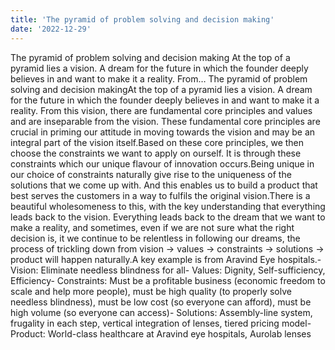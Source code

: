```yaml
---
title: 'The pyramid of problem solving and decision making'
date: '2022-12-29'
---
```

The pyramid of problem solving and decision making
At the top of a pyramid lies a vision. A dream for the future in which the founder deeply believes in and want to make it a reality. From…
The pyramid of problem solving and decision makingAt the top of a pyramid lies a vision. A dream for the future in which the founder deeply believes in and want to make it a reality. From this vision, there are fundamental core principles and values and are inseparable from the vision. These fundamental core principles are crucial in priming our attitude in moving towards the vision and may be an integral part of the vision itself.Based on these core principles, we then choose the constraints we want to apply on ourself. It is through these constraints which our unique flavour of innovation occurs.Being unique in our choice of constraints naturally give rise to the uniqueness of the solutions that we come up with. And this enables us to build a product that best serves the customers in a way to fulfils the original vision.There is a beautiful wholesomeness to this, with the key understanding that everything leads back to the vision. Everything leads back to the dream that we want to make a reality, and sometimes, even if we are not sure what the right decision is, it we continue to be relentless in following our dreams, the process of trickling down from vision -&gt; values -&gt; constraints -&gt; solutions -&gt; product will happen naturally.A key example is from Aravind Eye hospitals.- Vision: Eliminate needless blindness for all- Values: Dignity, Self-sufficiency, Efficiency- Constraints: Must be a profitable business (economic freedom to scale and help more people), must be high quality (to properly solve needless blindness), must be low cost (so everyone can afford), must be high volume (so everyone can access)- Solutions: Assembly-line system, frugality in each step, vertical integration of lenses, tiered pricing model- Product: World-class healthcare at Aravind eye hospitals, Aurolab lenses
